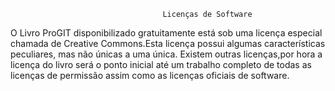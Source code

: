 
                                      Licenças de Software

     
   O Livro ProGIT disponibilizado gratuitamente está sob uma licença especial chamada de Creative Commons.Esta licença possui algumas características peculiares, mas não únicas a uma única. Existem outras licenças,por hora a licença do livro será o ponto inicial até um trabalho completo de todas as licenças de permissão assim como as licenças oficiais de software.

